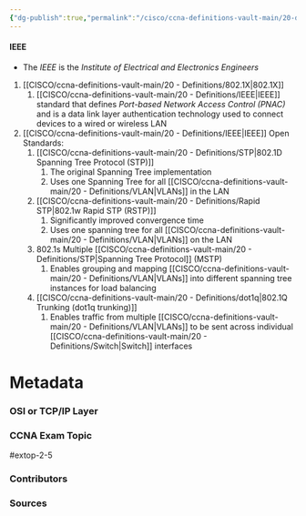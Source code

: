 ```yaml
---
{"dg-publish":true,"permalink":"/cisco/ccna-definitions-vault-main/20-definitions/ieee/","tags":["defs_ccna"]}
---
```


#### IEEE
- The *IEEE* is the *Institute of Electrical and Electronics Engineers*
1. [[CISCO/ccna-definitions-vault-main/20 - Definitions/802.1X\|802.1X]]
	1.  [[CISCO/ccna-definitions-vault-main/20 - Definitions/IEEE\|IEEE]] standard that defines *Port-based Network Access Control (PNAC)* and is a data link layer authentication technology used to connect devices to a wired or wireless LAN
1. [[CISCO/ccna-definitions-vault-main/20 - Definitions/IEEE\|IEEE]] Open Standards:
	1.  [[CISCO/ccna-definitions-vault-main/20 - Definitions/STP\|802.1D Spanning Tree Protocol (STP)]]
		1.  The original Spanning Tree implementation
		1.  Uses one Spanning Tree for all [[CISCO/ccna-definitions-vault-main/20 - Definitions/VLAN\|VLANs]] in the LAN
	2.  [[CISCO/ccna-definitions-vault-main/20 - Definitions/Rapid STP\|802.1w Rapid STP (RSTP)]]
		1.  Significantly improved convergence time
		2.  Uses one spanning tree for all [[CISCO/ccna-definitions-vault-main/20 - Definitions/VLAN\|VLANs]] on the LAN
	3.  802.1s Multiple [[CISCO/ccna-definitions-vault-main/20 - Definitions/STP\|Spanning Tree Protocol]] (MSTP)
		1.  Enables grouping and mapping [[CISCO/ccna-definitions-vault-main/20 - Definitions/VLAN\|VLANs]] into different spanning tree instances for load balancing
	4. [[CISCO/ccna-definitions-vault-main/20 - Definitions/dot1q\|802.1Q Trunking (dot1q trunking)]]
		1.  Enables traffic from multiple [[CISCO/ccna-definitions-vault-main/20 - Definitions/VLAN\|VLANs]] to be sent across individual [[CISCO/ccna-definitions-vault-main/20 - Definitions/Switch\|Switch]] interfaces

# Metadata
### OSI or TCP/IP Layer

### CCNA Exam Topic
#extop-2-5 
### Contributors

### Sources

